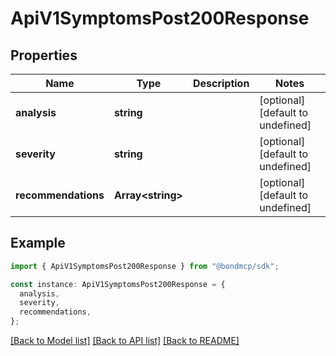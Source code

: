 # ApiV1SymptomsPost200Response

## Properties

| Name                | Type                    | Description | Notes                             |
| ------------------- | ----------------------- | ----------- | --------------------------------- |
| **analysis**        | **string**              |             | [optional] [default to undefined] |
| **severity**        | **string**              |             | [optional] [default to undefined] |
| **recommendations** | **Array&lt;string&gt;** |             | [optional] [default to undefined] |

## Example

```typescript
import { ApiV1SymptomsPost200Response } from "@bondmcp/sdk";

const instance: ApiV1SymptomsPost200Response = {
  analysis,
  severity,
  recommendations,
};
```

[[Back to Model list]](../README.md#documentation-for-models) [[Back to API list]](../README.md#documentation-for-api-endpoints) [[Back to README]](../README.md)
